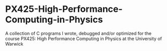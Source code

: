 # PX425-High-Performance-Computing-in-Physics
A collection of C programs I wrote, debugged and/or optimized for the course PX425: High Performance Computing in Physics at the University of Warwick
